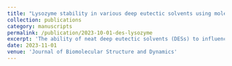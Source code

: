 ```yaml
---
title: "Lysozyme stability in various deep eutectic solvents using molecular dynamics simulations"
collection: publications
category: manuscripts
permalink: /publication/2023-10-01-des-lysozyme
excerpt: 'The ability of neat deep eutectic solvents (DESs) to influence protein structure and function has gained interest due to the unstable nature of enzymes or therapeutic proteins when exposed to thermal, chemical, or mechanical stresses when handled at an industrial scale. In this study, we simulated a model globular protein, lysozyme, in water and six choline chloride-based DES using molecular dynamics simulations to investigate the structural changes in various solvent environments, giving insights into the overall stability of lysozyme. We found that the flexibility and conformation of lysozyme depended on the nature of the hydrogen bond donor, and most DESs induced a rigid structure compared to water.'
date: 2023-11-01
venue: 'Journal of Biomolecular Structure and Dynamics'
---
```




